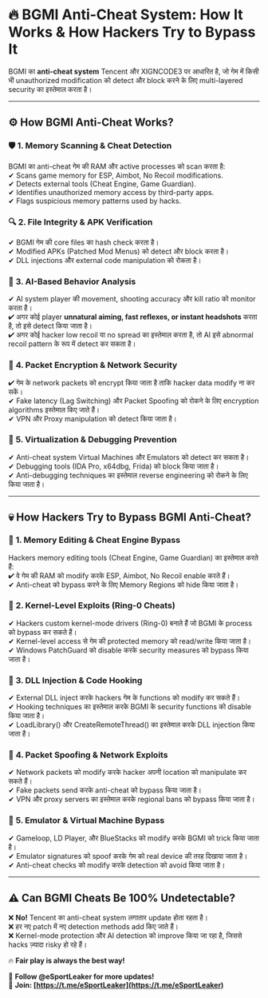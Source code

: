# 🔥 BGMI Anti-Cheat System: How It Works & How Hackers Try to Bypass It  

BGMI का **anti-cheat system** Tencent और XIGNCODE3 पर आधारित है, जो गेम में किसी भी unauthorized modification को detect और block करने के लिए multi-layered security का इस्तेमाल करता है।  

---

## ⚙ **How BGMI Anti-Cheat Works?**  

### 🛡 **1. Memory Scanning & Cheat Detection**  
BGMI का anti-cheat गेम की RAM और active processes को scan करता है:  
✔ Scans game memory for ESP, Aimbot, No Recoil modifications.  
✔ Detects external tools (Cheat Engine, Game Guardian).  
✔ Identifies unauthorized memory access by third-party apps.  
✔ Flags suspicious memory patterns used by hacks.  

### 🔍 **2. File Integrity & APK Verification**  
✔ BGMI गेम की core files का hash check करता है।  
✔ Modified APKs (Patched Mod Menus) को detect और block करता है।  
✔ DLL injections और external code manipulation को रोकता है।  

### 🤖 **3. AI-Based Behavior Analysis**  
✔ AI system player की movement, shooting accuracy और kill ratio को monitor करता है।  
✔ अगर कोई player **unnatural aiming, fast reflexes, or instant headshots** करता है, तो इसे detect किया जाता है।  
✔ अगर कोई hacker low recoil या no spread का इस्तेमाल करता है, तो AI इसे abnormal recoil pattern के रूप में detect कर सकता है।  

### 📡 **4. Packet Encryption & Network Security**  
✔ गेम के network packets को encrypt किया जाता है ताकि hacker data modify ना कर सकें।  
✔ Fake latency (Lag Switching) और Packet Spoofing को रोकने के लिए encryption algorithms इस्तेमाल किए जाते हैं।  
✔ VPN और Proxy manipulation को detect किया जाता है।  

### 🚫 **5. Virtualization & Debugging Prevention**  
✔ Anti-cheat system Virtual Machines और Emulators को detect कर सकता है।  
✔ Debugging tools (IDA Pro, x64dbg, Frida) को block किया जाता है।  
✔ Anti-debugging techniques का इस्तेमाल reverse engineering को रोकने के लिए किया जाता है।  

---

## 💀 **How Hackers Try to Bypass BGMI Anti-Cheat?**  

### 🔹 **1. Memory Editing & Cheat Engine Bypass**  
Hackers memory editing tools (Cheat Engine, Game Guardian) का इस्तेमाल करते हैं:  
✔ वे गेम की RAM को modify करके ESP, Aimbot, No Recoil enable करते हैं।  
✔ Anti-cheat को bypass करने के लिए Memory Regions को hide किया जाता है।  

### 🔹 **2. Kernel-Level Exploits (Ring-0 Cheats)**  
✔ Hackers custom kernel-mode drivers (Ring-0) बनाते हैं जो BGMI के process को bypass कर सकते हैं।  
✔ Kernel-level access से गेम की protected memory को read/write किया जाता है।  
✔ Windows PatchGuard को disable करके security measures को bypass किया जाता है।  

### 🔹 **3. DLL Injection & Code Hooking**  
✔ External DLL inject करके hackers गेम के functions को modify कर सकते हैं।  
✔ Hooking techniques का इस्तेमाल करके BGMI के security functions को disable किया जाता है।  
✔ LoadLibrary() और CreateRemoteThread() का इस्तेमाल करके DLL injection किया जाता है।  

### 🔹 **4. Packet Spoofing & Network Exploits**  
✔ Network packets को modify करके hacker अपनी location को manipulate कर सकते हैं।  
✔ Fake packets send करके anti-cheat को bypass किया जाता है।  
✔ VPN और proxy servers का इस्तेमाल करके regional bans को bypass किया जाता है।  

### 🔹 **5. Emulator & Virtual Machine Bypass**  
✔ Gameloop, LD Player, और BlueStacks को modify करके BGMI को trick किया जाता है।  
✔ Emulator signatures को spoof करके गेम को real device की तरह दिखाया जाता है।  
✔ Anti-cheat checks को modify करके detection को avoid किया जाता है।  

---

## ⚠ **Can BGMI Cheats Be 100% Undetectable?**  
❌ **No!** Tencent का anti-cheat system लगातार update होता रहता है।  
❌ हर नए patch में नए detection methods add किए जाते हैं।  
❌ Kernel-mode protection और AI detection को improve किया जा रहा है, जिससे hacks ज़्यादा risky हो रहे हैं।  

🔥 **Fair play is always the best way!**  

📌 **Follow @eSportLeaker for more updates!**  
📌 **Join: [https://t.me/eSportLeaker](https://t.me/eSportLeaker)**

